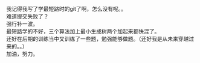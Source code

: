 我记得我写了学最短路时的git了啊，怎么没有呢。。<br>
难道提交失败了？<br>
强行补一波。<br>
最短路学的不好，三个算法加上最小生成树两个加起来都快混了。<br>
还好在后期的训练当中又训练了一些题，勉强能够做题。（还好我是从未来穿越过来的。。）<br>
加油，努力。<br>
